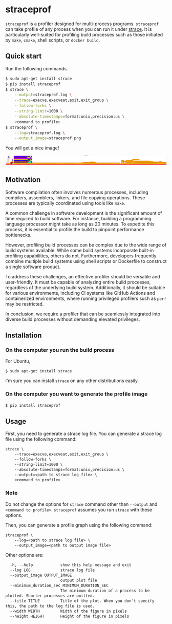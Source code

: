 # straceprof

`straceprof` is a profiler designed for multi-process programs. `straceprof`
can take profile of any process when you can run it under [strace](https://strace.io/). It is
particularly well-suited for profiling build processes such as those initiated
by `make`, `cmake`, shell scripts, or `docker build`.

## Quick start

Run the following commands.
```bash
$ sudo apt-get install strace
$ pip install straceprof
$ strace \
    --output=straceprof.log \
    --trace=execve,execveat,exit,exit_group \
    --follow-forks \
    --string-limit=1000 \
    --absolute-timestamps=format:unix,precision:us \
    <command to profile>
$ straceprof \
    --log=straceprof.log \
    --output_image=straceprof.png
```

You will get a nice image!

![Example of straceprof output](https://github.com/akawashiro/straceprof/blob/main/profile_example.png?raw=true "Example of straceprof output")

## Motivation

Software compilation often involves numerous processes, including compilers,
assemblers, linkers, and file copying operations. These processes are typically
coordinated using tools like `make`.

A common challenge in software development is the significant amount of time
required to build software. For instance, building a programming language
processor might take as long as 20 minutes. To expedite this process, it is
essential to profile the build to pinpoint performance bottlenecks.

However, profiling build processes can be complex due to the wide range of
build systems available. While some build systems incorporate built-in
profiling capabilities, others do not. Furthermore, developers frequently
combine multiple build systems using shell scripts or Dockerfile to construct a
single software product.

To address these challenges, an effective profiler should be versatile and
user-friendly. It must be capable of analyzing entire build processes,
regardless of the underlying build system. Additionally, it should be suitable
for various environments, including CI systems like GitHub Actions and
containerized environments, where running privileged profilers such as `perf`
may be restricted.

In conclusion, we require a profiler that can be seamlessly integrated into
diverse build processes without demanding elevated privileges.

## Installation

### On the computer you run the build process
For Ubuntu,
```
$ sudo apt-get install strace
```

I'm sure you can install `strace` on any other distributions easily.

### On the computer you want to generate the profile image

```bash
$ pip install straceprof
```

## Usage

First, you need to generate a strace log file. You can generate a strace log
file using the following command:

```
strace \
    --trace=execve,execveat,exit,exit_group \
    --follow-forks \
    --string-limit=1000 \
    --absolute-timestamps=format:unix,precision:us \
    --output=<path to strace log file> \
    <command to profile>
```

### Note
Do not change the options for `strace` command other than `--output` and
`<command to profile>`. `straceprof` assumes you run `strace` with these
options.

Then, you can generate a profile graph using the following command:

```
straceprof \
    --log=<path to strace log file> \
    --output_image=<path to output image file>
```

Other options are:
```
  -h, --help            show this help message and exit
  --log LOG             strace log file
  --output_image OUTPUT_IMAGE
                        output plot file
  --minimum_duration_sec MINIMUM_DURATION_SEC
                        The minimum duration of a process to be plotted. Shorter processes are omitted.
  --title TITLE         Title of the plot. When you don't specify this, the path to the log file is used.
  --width WIDTH         Width of the figure in pixels
  --height HEIGHT       Height of the figure in pixels
```

